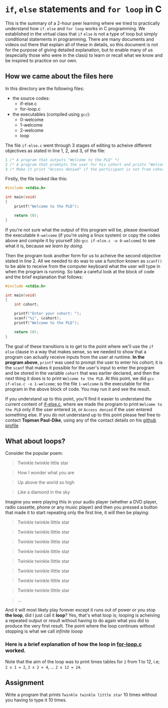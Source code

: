# `if`, `else` statements and `for loop` in C
This is the summary of a 2-hour peer learning where we tried to practically understand how `if`. `else` and `for loop` works in C programming. We established in the virtual class that `if` `else` is not a type of loop but simply conditional statements in programming.
There are many documents and videos out there that explain all of these in details, so this document is not for the purpose of giving detailed explanation, but to enable many of us (especially those who were in the class) to learn or recall what we know and be inspired to practice on our own.

## How we came about the files here
In this directory are the following files:
- the source codes:
  - if-else.c
  - for-loop.c
- the executables (compiled using `gcc`):
  - 0-welcome
  - 1-welcome
  - 2-welcome
  - loop

The file `if-else.c` went through 3 stages of editing to acheive different objectives as stated in line 1, 2, and 3, of the file:

```c
1 /* A program that outputs "Welcome to the PLD" */
2 /* A program that promtpts the user for his cohort and prints "Welcome to the PLD" */
3 /* Make it print "Access denied" if the participant is not from cohort 10*/
```
Firstly, the file looked like this:

```c
#include <stdio.h>

int main(void)
{
	printf("Welcome to the PLD");

	return (0);
}
```

If you're not sure what the output of this program will be, please download the executable `0-welcome` (if you're using a linux system) or copy the codes above and compile it by yourself (do `gcc if-else.c -o 0-welcome`) to see what it is, because *we learn by doing*.

Then the program took another form for us to acheive the second objective stated in line 2.
All we needed to do was to use a function known as `scanf()` to be able to receive from the computer keyboard what the user will type in when the program is running. So take a careful look at the block of code and the brief explanation that follows:
```c
#include <stdio.h>

int main(void)
{
	int cohort;

	printf("Enter your cohort: ");
	scanf("%i", &cohort);
	printf("Welcome to the PLD");

	return (0);
}
```
The goal of these transitions is to get to the point where we'll use the `if` `else` clause in a way that makes sense, so we needed to show that a program can actually receive inputs from the user at runtime.
**In the program above**, `printf` was used to prompt the user to enter his cohort; it is the `scanf` that makes it possible for the user's input to enter the program and be stored in the variable `cohort` that was earlier declared, and then the next thing it does is to print `Welcome to the PLD`.
At this point, we did `gcc if-else.c -o 1-welcome`; so the file `1-welcome` is the executable for the program in the above block of code. You may run it and see the result.

If you understand up to this point, you'll find it easier to understand the current content of [if-else.c](./if-else.c), where we made the program to print `Welcome to the PLD` only if the user entered `10`, or `Access denied` if the user entered something else. If you do not understand up to this point please feel free to contact **Topman Paul-Dike**, using any of the contact details on his [github profile](https://github.com/tpauldike)

## What about loops?
Consider the popular poem:
> Twinkle twinkle little star

> How I wonder what you are

> Up above the world so high

> Like a diamond in the sky

Imagine you were playing this in your audio player (whether a DVD player, radio cassette, phone or any music player) and then you pressed a button that made it to start repeating only the first line, it will then be playing:
> Twinkle twinkle llittle star

> Twinkle twinkle llittle star

> Twinkle twinkle llittle star

> Twinkle twinkle llittle star

> Twinkle twinkle llittle star

> Twinkle twinkle llittle star

> Twinkle twinkle llittle star

> Twinkle twinkle llittle star

> ...

And it will most likely play forever except it runs out of power or you stop **the loop**, did I just call it **loop**? Yes, that's what loop is; looping is acheiving a repeated output or result without having to do again what you did to produce the very first result.
The point where the loop continues without stopping is what we call *infinite looop*

### Here is a brief explanation of how the loop in [for-loop.c](./for-loop.c) worked.
Note that the aim of the loop was to print times tables for `2` from 1 to 12, i.e; `2 x 1 = 2`, `2 x 2 = 4`, ... `2 x 12 = 24`.




## Assignment
Write a program that prints `Twinkle twinkle little star` 10 times without you having to type it 10 times.